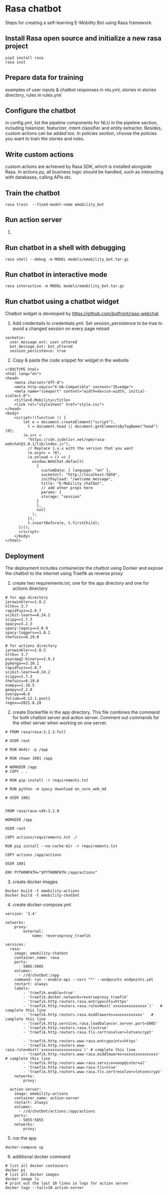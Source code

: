 # Rasa chatbot
Steps for creating a self-learning E-Mobility Bot using Rasa framework.
## Install Rasa open source and initialize a new rasa project
```
pip3 install rasa
rasa init
```
## Prepare data for training
examples of user inputs & chatbot responses in nlu.yml, stories in stories directory, rules in rules.yml

## Configure the chatbot
in config.yml, list the pipeline components for NLU in the pipeline section, including tokenizer, featurizer, intent classifier and entity extractor. Besides, custom actions can be added too. In policies section, choose the policies you want to train the stories and rules.

## Write custom actions
custom actions are achieved by Rasa SDK, which is installed alongside Rasa. In actions.py, all business logic should be handled, such as interacting with databases, calling APIs etc. 

## Train the chatbot
```
rasa train  --fixed-model-name emobility_bot
```

## Run action server
1. 

## Run chatbot in a shell with debugging 
```
rasa shell --debug -m MODEL models/emobility_bot.tar.gz
```

## Run chatbot in interactive mode
```
rasa interactive -m MODEL models/emobility_bot.tar.gz
```

## Run chatbot using a chatbot widget
Chatbot widget is developed by https://github.com/botfront/rasa-webchat
1. Add credentails to credentials.yml. Set session_persistence to be true to avoid a changed session on every page reload
```
socketio:
  user_message_evt: user_uttered
  bot_message_evt: bot_uttered
  session_persistence: true
```

2. Copy & paste the code snippet for widget in the website
```
<!DOCTYPE html>
<html lang="en">
<head>
    <meta charset="UTF-8">
    <meta http-equiv="X-UA-Compatible" content="IE=edge">
    <meta name="viewport" content="width=device-width, initial-scale=1.0">
    <title>E-Mobility</title>
    <link rel="stylesheet" href="style.css">  
</head>
<body>
    <script>!(function () {
        let e = document.createElement("script"),
          t = document.head || document.getElementsByTagName("head")[0];
        (e.src =
          "https://cdn.jsdelivr.net/npm/rasa-webchat@1.0.1/lib/index.js"),
          // Replace 1.x.x with the version that you want
          (e.async = !0),
          (e.onload = () => {
            window.WebChat.default(
              {
                customData: { language: "en" },
                socketUrl: "http://localhost:5050",
                initPayload: "/welcome_message",
                title: "E-Mobility chatbot",
                // add other props here
                params: {
                storage: "session"
              }
              },
              null
            );
          }),
          t.insertBefore(e, t.firstChild);
      })();
      </script>
    </body> 
</html>  
```

## Deployment
The deployment includes containerize the chatbot using Docker and expose the chatbot to the internet using Traefik as reverse proxy

1. create two requirements.txt, one for the app directory and one for actions directory
```
# for app directory
jarowinkler==1.0.2
nltk== 3.7
rapidfuzz==2.0.7
scikit-learn==0.24.2
scipy==1.7.3
spacy==3.2.3
spacy-legacy==3.0.9
spacy-loggers==1.0.1
thefuzz==0.19.0
```
```
# for actions directory
jarowinkler==1.0.2
nltk== 3.7
psycopg2-binary==2.9.3
pymongo==3.10.1
rapidfuzz==2.0.7
scikit-learn==0.24.2
scipy==1.7.3
thefuzz==0.19.0
numpy==1.19.5
geopy==2.2.0
overpy==0.6
folium==0.12.1.post1
regex==2021.8.28
```

2. create Dockerfile in the app directory. This file combines the command for both chatbot server and action server. Comment out commands for the other server when working on one server.
```
# FROM rasa/rasa:3.2.2-full

# USER root 

# RUN mkdir -p /app

# RUN chown 1001 /app

# WORKDIR /app
# COPY . .

# RUN pip install -r requirements.txt

# RUN python -m spacy download en_core_web_md

# USER 1001


FROM rasa/rasa-sdk:3.2.0

WORKDIR /app

USER root

COPY actions/requirements.txt ./

RUN pip install --no-cache-dir -r requirements.txt

COPY actions /app/actions

USER 1001

ENV PYTHONPATH="$PYTHONPATH:/app/actions"

```
3. create docker images
```
Docker build -t emobility-actions
Docker build -t emobility-chatbot
```
4. create docker-compose.yml 
```
version: '3.4'

networks:
    proxy:
        external:
            name: reverseproxy_traefik

services:
  rasa:
    image: emobility-chatbot
    container_name: rasa
    ports:
      - 5005:5005
    volumes:
      - //d/chatbot:/app
    command: run --enable-api --cors "*" --endpoints endpoints.yml
    restart: always
    labels:
        - 'traefik.enable=true'
        - 'traefik.docker.network=reverseproxy_traefik'
        - 'traefik.http.routers.rasa.entrypoints=https'
        - 'traefik.http.routers.rasa.rule=Host(`xxxxxxxxxxxxxxx`)'   # complete this line
        - 'traefik.http.routers.rasa.middlewares=xxxxxxxxxxxx'   # complete this line
        - 'traefik.http.services.rasa.loadbalancer.server.port=5005'
        - 'traefik.http.routers.rasa.tls=true'
        - 'traefik.http.routers.rasa.tls.certresolver=letsencrypt'

        - 'traefik.http.routers.www-rasa.entrypoints=https'
        - 'traefik.http.routers.www-rasa.rule=Host(`xxxxxxxxxxxxxxxxxx`)' # complete this line
        - 'traefik.http.routers.www-rasa.middlewares=xxxxxxxxxxxxxxx'  # complete this line
        - 'traefik.http.routers.www-rasa.service=noop@internal'
        - 'traefik.http.routers.www-rasa.tls=true'
        - 'traefik.http.routers.www-rasa.tls.certresolver=letsencrypt'
    networks:
        proxy:

  action-server:
    image: emobility-actions
    container_name: action-server
    restart: always
    volumes:
      - //d/chatbot/actions:/app/actions
    ports:
      - 5055:5055
    networks:
        proxy:
```



5. run the app 
```
docker-compose up
```

6. additional docker command
```
# list all docker containers
docker ps
# list all docker images
docker image ls  
# print out the last 10 lines in logs for action server
docker logs --tail=10 action-server
```
